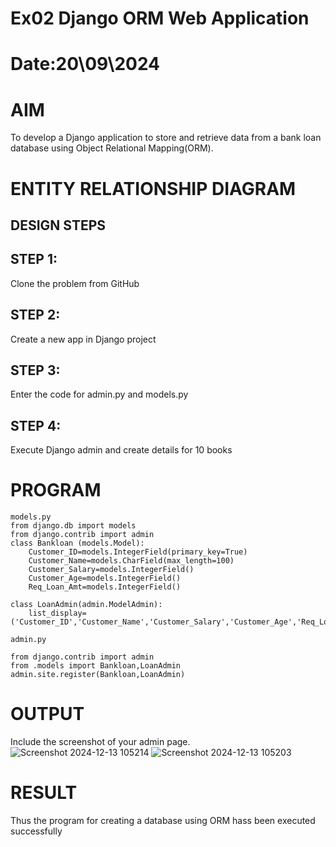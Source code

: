 # Ex02 Django ORM Web Application
# Date:20\09\2024
# AIM
To develop a Django application to store and retrieve data from a bank loan database using Object Relational Mapping(ORM).

# ENTITY RELATIONSHIP DIAGRAM
## DESIGN STEPS
## STEP 1:
Clone the problem from GitHub

## STEP 2:
Create a new app in Django project

## STEP 3:
Enter the code for admin.py and models.py

## STEP 4:
Execute Django admin and create details for 10 books

# PROGRAM
```
models.py
from django.db import models
from django.contrib import admin
class Bankloan (models.Model):
    Customer_ID=models.IntegerField(primary_key=True)
    Customer_Name=models.CharField(max_length=100)
    Customer_Salary=models.IntegerField()
    Customer_Age=models.IntegerField()
    Req_Loan_Amt=models.IntegerField()
 
class LoanAdmin(admin.ModelAdmin):
    list_display=('Customer_ID','Customer_Name','Customer_Salary','Customer_Age','Req_Loan_Amt')

admin.py

from django.contrib import admin
from .models import Bankloan,LoanAdmin
admin.site.register(Bankloan,LoanAdmin)

```
# OUTPUT
Include the screenshot of your admin page.
![Screenshot 2024-12-13 105214](https://github.com/user-attachments/assets/bee96b70-75e0-4b78-bea6-710c45a0dd22)
![Screenshot 2024-12-13 105203](https://github.com/user-attachments/assets/72433837-d91c-4795-9b86-a8f929e693e2)

# RESULT
Thus the program for creating a database using ORM hass been executed successfully
